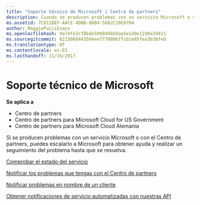 ```yaml
---
title: "Soporte técnico de Microsoft | Centro de partners"
description: Cuando se producen problemas con un servicio Microsoft o con el Centro de partners, puedes escalarlo a Microsoft para obtener ayuda y realizar un seguimiento del problema hasta que se resuelva.
ms.assetid: 7C811BEF-AACE-4DBB-8804-5682C20E0704
author: MaggiePucciEvans
ms.openlocfilehash: 9a74fe3cf8bde5000d4bb8ae5e1d0e1190a19411
ms.sourcegitcommit: 6215068443504ee777880bffcb1e85fea3b3bfeb
ms.translationtype: HT
ms.contentlocale: es-ES
ms.lasthandoff: 11/16/2017
---
```

# <a name="support-from-microsoft"></a>Soporte técnico de Microsoft

**Se aplica a**

-  Centro de partners
-  Centro de partners para Microsoft Cloud for US Government
-  Centro de partners para Microsoft Cloud Alemania

Si se producen problemas con un servicio Microsoft o con el Centro de partners, puedes escalarlo a Microsoft para obtener ayuda y realizar un seguimiento del problema hasta que se resuelva.

[Comprobar el estado del servicio](check-service-health.md)

[Notificar los problemas que tengas con el Centro de partners](report-problems-with-partner-center.md)

[Notificar problemas en nombre de un cliente](report-problems-on-behalf-of-a-customer.md)

[Obtener notificaciones de servicio automatizadas con nuestras API](get-automated-service-notifications-with-our-apis.md)

 

 




